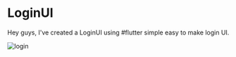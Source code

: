 # LoginUI

Hey guys,
I've created a LoginUI using #flutter simple easy to make login UI.

![login](https://user-images.githubusercontent.com/62072824/114430133-c0d10900-9bdb-11eb-9574-bc87efd44620.gif)

